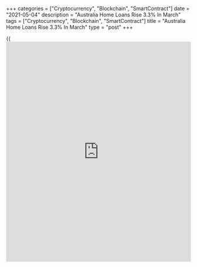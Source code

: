 +++
categories = ["Cryptocurrency", "Blockchain", "SmartContract"]
date = "2021-05-04"
description = "Australia Home Loans Rise 3.3% In March"
tags = ["Cryptocurrency", "Blockchain", "SmartContract"]
title = "Australia Home Loans Rise 3.3% In March"
type = "post"
+++

{{<iframe id="large-banner" src="https://www.bounty.group/#slide=25.0" width="100%" height="600" scrolling="no" style="border: 0px solid rgb(216, 221, 230); border-radius: 3px;">}}

The total value of owner-occupied home loans in Australia was up a
seasonally adjusted 3.3 percent on month in March, the Australian Bureau
of Statistics said on Tuesday - coming in at A$22.4 billion.

That follows the 1.8 percent decline in February.

Overall home loans rose 5.5 percent to A$30.2 billion, while the value
of investment lending jumped 12.7 percent on month.

On a yearly basis, owner-occupied home loans surged 55.6 percent and
investment lending spiked 54.3 percent.

The value of owner occupier loan commitments for the construction of new
dwellings fell 14.5 percent.

For comments and feedback [contact](https://www.playgroundfx.com/contact/): editorial@rtt[news](https://www.letsplayfx.com/blog/forex-news-website/).com

[Economic News][1]

 **What parts of the world are seeing the best (and worst) economic
performances lately? Click[here][2] to check out our [Econ Scorecard][2]
and find out! See up-to-the-moment [ranking](https://www.playgroundfx.com/blog/crypto-exchange-ranking/)s for the best and worst
performers in [GDP][3], [unemployment rate][4], [inflation][5] and much
more.**

   1. www.rtt[news](https://www.letsplayfx.com/blog/forex-news-website/).com/Content/EconomicNews.aspx
   2. www.rtt[news](https://www.letsplayfx.com/blog/forex-news-website/).com/economic-scorecard/world-rank/industrial-production/highest-performance.aspx
   3. www.rtt[news](https://www.letsplayfx.com/blog/forex-news-website/).com/economic-scorecard/world-rank/GDP/highest-performance.aspx
   4. www.rtt[news](https://www.letsplayfx.com/blog/forex-news-website/).com/economic-scorecard/world-rank/unemployment-rate/lowest-performance.aspx
   5. www.rtt[news](https://www.letsplayfx.com/blog/forex-news-website/).com/economic-scorecard/world-rank/CPI/highest-performance.aspx